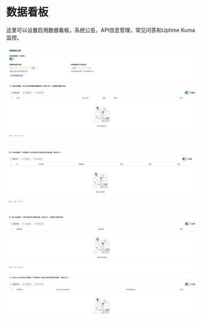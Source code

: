 # 数据看板

这里可以设置启用数据看板，系统公告，API信息管理，常见问答和Uptime Kuma监控。

![数据看板1](../../../assets/guide/dashboard-setting-1.png)

![数据看板2](../../../assets/guide/dashboard-setting-2.png)

![数据看板3](../../../assets/guide/dashboard-setting-3.png)